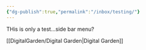 ```yaml
---
{"dg-publish":true,"permalink":"/inbox/testing/"}
---
```


THis is only a test...side bar menu?

[[DigitalGarden/Digital Garden\|Digital Garden]]